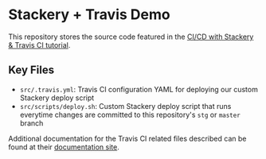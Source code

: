 # Stackery + Travis Demo

This repository stores the source code featured in the <a href="https://docs.stackery.io/docs/using-stackery/cicd-and-stackery/" target="_blank" alt="stackery-travis-tutorial">CI/CD with Stackery & Travis CI tutorial</a>.

## Key Files
* `src/.travis.yml`: Travis CI configuration YAML for deploying our custom Stackery deploy script
* `src/scripts/deploy.sh`: Custom Stackery deploy script that runs everytime changes are committed to this repository's `stg` or `master` branch

Additional documentation for the Travis CI related files described can be found at their <a href="https://docs.travis-ci.com/" target="_blank" alt="travis-ci-docs">documentation site</a>.
